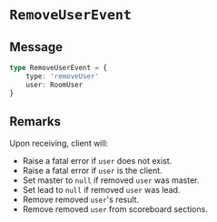 # `RemoveUserEvent`

## Message

```ts
type RemoveUserEvent = {
    type: 'removeUser'
    user: RoomUser
}
```

## Remarks

Upon receiving, client will:

-   Raise a fatal error if `user` does not exist.
-   Raise a fatal error if `user` is the client.
-   Set master to `null` if removed `user` was master.
-   Set lead to `null` if removed `user` was lead.
-   Remove removed `user`'s result.
-   Remove removed `user` from scoreboard sections.
